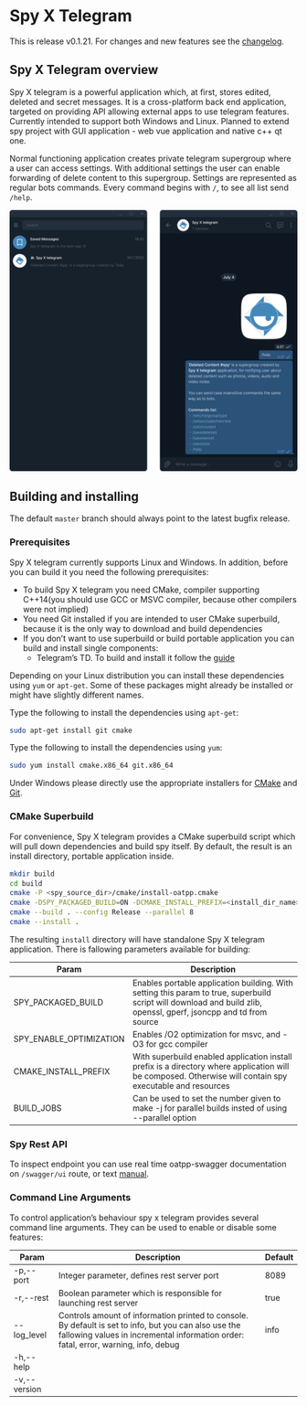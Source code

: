 # Spy X Telegram

This is release v0.1.21. For changes and new features see the [changelog](CHANGELOG.md).

## Spy X Telegram overview

Spy X telegram is a powerful application which, at first, stores edited, deleted and secret messages. It is a cross-platform back end application, targeted on providing API allowing external apps to use telegram features. Currently intended to support both Windows and Linux. Planned to extend spy project with GUI application - web vue application and native c++ qt one.

Normal functioning application creates private telegram supergroup where a user can access settings. With additional settings the user can enable forwarding of delete content to this supergroup. Settings are represented as regular bots commands. Every command begins with `/`, to see all list send `/help`.

<img src='docs/chat_preview.png' width='600'/>

## Building and installing

The default `master` branch should always point to the latest bugfix release.

### Prerequisites

Spy X telegram currently supports Linux and Windows. In addition, before you can build it you need the following prerequisites:

- To build Spy X telegram  you need CMake, compiler supporting C++14(you should use GCC or MSVC compiler, because other compilers were not implied)
- You need Git installed if you are intended to user CMake superbuild, because it is the only way to download and build dependencies
- If you don’t want to use superbuild or build portable application you can build and install single components:
    - Telegram’s TD. To build and install it follow the [guide](https://tdlib.github.io/td/build.html)

Depending on your Linux distribution you can install these dependencies using `yum` or `apt-get`. Some of these packages might already be installed or might have slightly different names.

Type the following to install the dependencies using `apt-get`:

```sh
sudo apt-get install git cmake
```

Type the following to install the dependencies using `yum`:

```sh
sudo yum install cmake.x86_64 git.x86_64
```

Under Windows please directly use the appropriate installers for [CMake](https://cmake.org/download/) and [Git](https://git-scm.com/downloads).

### CMake Superbuild

For convenience, Spy X telegram provides a CMake superbuild script which will pull down dependencies and build spy itself. By default, the result is an install directory, portable application inside.

```sh
mkdir build
cd build
cmake -P <spy_source_dir>/cmake/install-oatpp.cmake
cmake -DSPY_PACKAGED_BUILD=ON -DCMAKE_INSTALL_PREFIX=<install_dir_name> ..
cmake --build . --config Release --parallel 8
cmake --install .
```

The resulting `install` directory will have standalone Spy X telegram application. There is fallowing parameters available for building:

| Param | Description |
| --- | --- |
| SPY_PACKAGED_BUILD | Enables portable application building. With setting this param to true, superbuild script will download and build zlib, openssl, gperf, jsoncpp and td from source |
| SPY_ENABLE_OPTIMIZATION | Enables /O2 optimization for msvc, and -O3 for gcc compiler |
| CMAKE_INSTALL_PREFIX | With superbuild enabled application install prefix is a directory where application will be composed. Otherwise will contain spy executable and resources |
| BUILD_JOBS | Can be used to set the number given to make -j for parallel builds insted of using --parallel option |

### Spy Rest API

To inspect endpoint you can use real time oatpp-swagger documentation on `/swagger/ui` route, or text [manual](docs/endpoints.md).

### Command Line Arguments

To control application’s behaviour spy x telegram provides several command line arguments. They can be used to enable or disable some features:

| Param | Description | Default
| --- | --- | --- |
| -p,--port | Integer parameter, defines rest server port | 8089 |
| -r,--rest | Boolean parameter which is responsible for launching rest server | true |
| --log_level | Controls amount of information printed to console. By default is set to info, but you can also use the fallowing values in incremental information order: fatal, error, warning, info, debug | info |
| -h,--help |  |  |
| -v,--version |  |  |